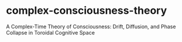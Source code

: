 # complex-consciousness-theory
A Complex-Time Theory of Consciousness: Drift, Diffusion, and Phase Collapse in Toroidal Cognitive Space
